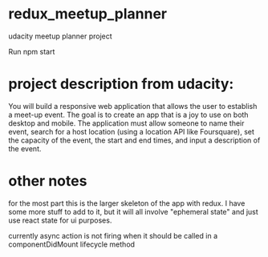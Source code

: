 # redux_meetup_planner
udacity meetup planner project

Run npm start

# project description from udacity: 
You will build a responsive web application that allows the user to establish a meet-up event. The goal is to create an app that is a joy to use on both desktop and mobile. The application must allow someone to name their event, search for a host location (using a location API like Foursquare), set the capacity of the event, the start and end times, and input a description of the event.

# other notes
for the most part this is the larger skeleton of the app with redux.  I have some more stuff to add to it, but it will all involve "ephemeral state" and just use react state for ui purposes.

currently async action is not firing when it should be called in a componentDidMount lifecycle method
